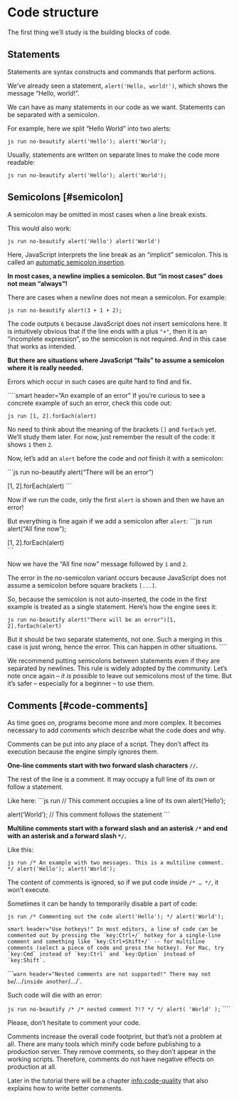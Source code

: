 # Code structure

The first thing we’ll study is the building blocks of code.

## Statements

Statements are syntax constructs and commands that perform actions.

We’ve already seen a statement, `alert('Hello, world!')`, which shows the message “Hello, world!”.

We can have as many statements in our code as we want. Statements can be separated with a semicolon.

For example, here we split “Hello World” into two alerts:

`js run no-beautify alert('Hello'); alert('World');`

Usually, statements are written on separate lines to make the code more readable:

`js run no-beautify alert('Hello'); alert('World');`

## Semicolons \[\#semicolon\]

A semicolon may be omitted in most cases when a line break exists.

This would also work:

`js run no-beautify alert('Hello') alert('World')`

Here, JavaScript interprets the line break as an “implicit” semicolon. This is called an [automatic semicolon insertion](https://tc39.github.io/ecma262/#sec-automatic-semicolon-insertion).

**In most cases, a newline implies a semicolon. But “in most cases” does not mean “always”!**

There are cases when a newline does not mean a semicolon. For example:

`js run no-beautify alert(3 + 1 + 2);`

The code outputs `6` because JavaScript does not insert semicolons here. It is intuitively obvious that if the line ends with a plus `"+"`, then it is an “incomplete expression”, so the semicolon is not required. And in this case that works as intended.

**But there are situations where JavaScript “fails” to assume a semicolon where it is really needed.**

Errors which occur in such cases are quite hard to find and fix.

\`\`\`\`smart header=“An example of an error” If you’re curious to see a concrete example of such an error, check this code out:

`js run [1, 2].forEach(alert)`

No need to think about the meaning of the brackets `[]` and `forEach` yet. We’ll study them later. For now, just remember the result of the code: it shows `1` then `2`.

Now, let’s add an `alert` before the code and _not_ finish it with a semicolon:

\`\`\`js run no-beautify alert(“There will be an error”)

\[1, 2\].forEach(alert) \`\`\`

Now if we run the code, only the first `alert` is shown and then we have an error!

But everything is fine again if we add a semicolon after `alert`: \`\`\`js run alert(“All fine now”);

\[1, 2\].forEach(alert)  
\`\`\`

Now we have the “All fine now” message followed by `1` and `2`.

The error in the no-semicolon variant occurs because JavaScript does not assume a semicolon before square brackets `[...]`.

So, because the semicolon is not auto-inserted, the code in the first example is treated as a single statement. Here’s how the engine sees it:

`js run no-beautify alert("There will be an error")[1, 2].forEach(alert)`

But it should be two separate statements, not one. Such a merging in this case is just wrong, hence the error. This can happen in other situations. \`\`\`\`

We recommend putting semicolons between statements even if they are separated by newlines. This rule is widely adopted by the community. Let’s note once again – _it is possible_ to leave out semicolons most of the time. But it’s safer – especially for a beginner – to use them.

## Comments \[\#code-comments\]

As time goes on, programs become more and more complex. It becomes necessary to add _comments_ which describe what the code does and why.

Comments can be put into any place of a script. They don’t affect its execution because the engine simply ignores them.

**One-line comments start with two forward slash characters `//`.**

The rest of the line is a comment. It may occupy a full line of its own or follow a statement.

Like here: \`\`\`js run // This comment occupies a line of its own alert(‘Hello’);

alert(‘World’); // This comment follows the statement \`\`\`

**Multiline comments start with a forward slash and an asterisk `/*` and end with an asterisk and a forward slash `*/`.**

Like this:

`js run /* An example with two messages. This is a multiline comment. */ alert('Hello'); alert('World');`

The content of comments is ignored, so if we put code inside `/* … */`, it won’t execute.

Sometimes it can be handy to temporarily disable a part of code:

`js run /* Commenting out the code alert('Hello'); */ alert('World');`

`` smart header="Use hotkeys!" In most editors, a line of code can be commented out by pressing the `key:Ctrl+/` hotkey for a single-line comment and something like `key:Ctrl+Shift+/` -- for multiline comments (select a piece of code and press the hotkey). For Mac, try `key:Cmd` instead of `key:Ctrl` and `key:Option` instead of `key:Shift`. ``

\`\`\``warn header="Nested comments are not supported!" There may not be`/_…_/`inside another`/_…_/\`.

Such code will die with an error:

`js run no-beautify /* /* nested comment ?!? */ */ alert( 'World' );` \`\`\`\`

Please, don’t hesitate to comment your code.

Comments increase the overall code footprint, but that’s not a problem at all. There are many tools which minify code before publishing to a production server. They remove comments, so they don’t appear in the working scripts. Therefore, comments do not have negative effects on production at all.

Later in the tutorial there will be a chapter <a href="info:code-quality" class="uri">info:code-quality</a> that also explains how to write better comments.
